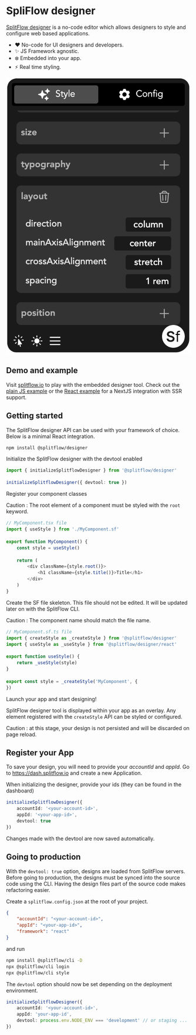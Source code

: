 # SpliFlow designer

[SplitFlow designer](https://splitflow.io/designer) is a no-code editor which allows designers to style and configure web based applications.

- :heart: No-code for UI designers and developers.
- :sparkles: JS Framework agnostic.
- :snowflake: Embedded into your app.
- :zap: Real time styling.

![SplitFlow designer](https://github.com/splitflow/designer/blob/master/public/editor.png?raw=true)

## Demo and example

Visit [splitflow.io](https://splitflow.io/designer) to play with the embedded designer tool. Check out the [plain JS example](https://github.com/splitflow/designer/tree/master/src/example) or the [React example](https://github.com/splitflow/react/tree/master/example) for a NextJS integration with SSR support.

## Getting started

The SplitFlow designer API can be used with your framework of choice. Below is a minimal React integration.

```
npm install @splitflow/designer
```

Initialize the SplitFlow designer with the devtool enabled

```ts
import { initializeSplitflowDesigner } from '@splitflow/designer'

initializeSplitflowDesigner({ devtool: true })
```

Register your component classes

Caution : The root element of a component must be styled with the `root` keyword.

```ts
// MyComponent.tsx file
import { useStyle } from './MyComponent.sf'

export function MyComponent() {
    const style = useStyle()
    
    return (
        <div className={style.root()}>
            <h1 className={style.title()}>Title</h1>
        </div>
    )
}
```

Create the SF file skeleton. This file should not be edited. It will be updated later on with the SplitFlow CLI.

Caution : The component name should match the file name.

```ts
// MyComponent.sf.ts file
import { createStyle as _createStyle } from '@splitflow/designer'
import { useStyle as _useStyle } from '@splitflow/designer/react'

export function useStyle() {
    return _useStyle(style)
}

export const style = _createStyle('MyComponent', {
})

```

Launch your app and start designing!

SplitFlow designer tool is displayed within your app as an overlay. Any element registered with the `createStyle` API can be styled or configured.

Caution : at this stage, your design is not persisted and will be discarded on page reload.

## Register your App

To save your design, you will need to provide your _accountId_ and _appId_.
Go to https://dash.splitflow.io and create a new Application.

When initializing the designer, provide your ids (they can be found in the dashboard)

```ts
initializeSplitflowDesigner({
    accountId: '<your-account-id>',
    appId: '<your-app-id>',
    devtool: true
})
```

Changes made with the devtool are now saved automatically.

## Going to production

With the `devtool: true` option, designs are loaded from SplitFlow servers. Before going to production, the designs must be synced into the source code using the CLI. Having the design files part of the source code makes refactoring easier.

Create a `splitflow.config.json` at the root of your project.

```json
{
    "accountId": "<your-account-id>",
    "appId": "<your-app-id>",
    "framework": "react"
}
```

and run

```bash
npm install @splitflow/cli -D
npx @splitflow/cli login
npx @splitflow/cli style
```

The `devtool` option should now be set depending on the deployment environment.

```ts
initializeSplitflowDesigner({
    accountId: '<your-account-id>',
    appId: 'your-app-id',
    devtool: process.env.NODE_ENV === 'development' // or staging ...
})
```
